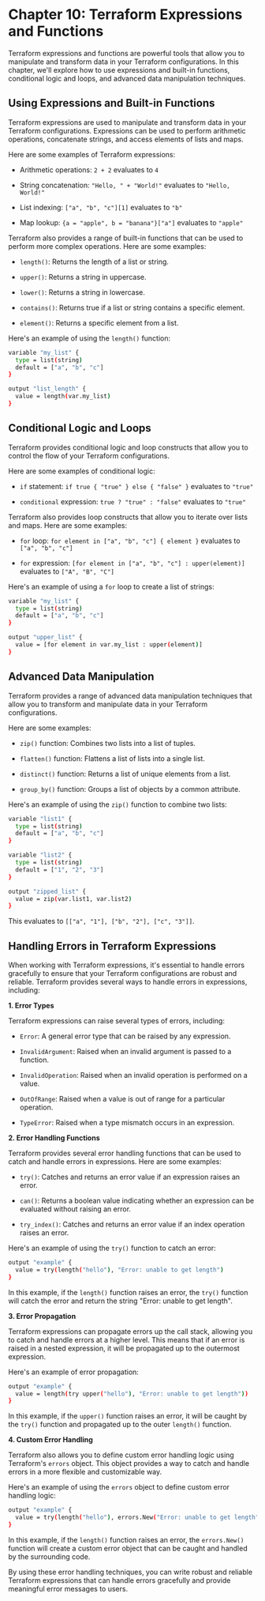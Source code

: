 # Chapter 10: Terraform Expressions and Functions

Terraform expressions and functions are powerful tools that allow you to manipulate and transform data in your Terraform configurations. In this chapter, we'll explore how to use expressions and built-in functions, conditional logic and loops, and advanced data manipulation techniques.

## Using Expressions and Built-in Functions

Terraform expressions are used to manipulate and transform data in your Terraform configurations. Expressions can be used to perform arithmetic operations, concatenate strings, and access elements of lists and maps.

Here are some examples of Terraform expressions:

- Arithmetic operations: `2 + 2` evaluates to `4`

- String concatenation: `"Hello, " + "World!"` evaluates to `"Hello, World!"`

- List indexing: `["a", "b", "c"][1]` evaluates to `"b"`

- Map lookup: `{a = "apple", b = "banana"}["a"]` evaluates to `"apple"`

Terraform also provides a range of built-in functions that can be used to perform more complex operations. Here are some examples:

- `length()`: Returns the length of a list or string.

- `upper()`: Returns a string in uppercase.

- `lower()`: Returns a string in lowercase.

- `contains()`: Returns true if a list or string contains a specific element.

- `element()`: Returns a specific element from a list.

Here's an example of using the `length()` function:

```bash
variable "my_list" {
  type = list(string)
  default = ["a", "b", "c"]
}

output "list_length" {
  value = length(var.my_list)
}
```

## Conditional Logic and Loops

Terraform provides conditional logic and loop constructs that allow you to control the flow of your Terraform configurations.

Here are some examples of conditional logic:

- `if` statement: `if true { "true" } else { "false" }` evaluates to `"true"`

- `conditional` expression: `true ? "true" : "false"` evaluates to `"true"`

Terraform also provides loop constructs that allow you to iterate over lists and maps. Here are some examples:

- `for` loop: `for element in ["a", "b", "c"] { element }` evaluates to `["a", "b", "c"]`

- `for` expression: `[for element in ["a", "b", "c"] : upper(element)]` evaluates to `["A", "B", "C"]`

Here's an example of using a `for` loop to create a list of strings:

```bash
variable "my_list" {
  type = list(string)
  default = ["a", "b", "c"]
}

output "upper_list" {
  value = [for element in var.my_list : upper(element)]
}
```

## Advanced Data Manipulation

Terraform provides a range of advanced data manipulation techniques that allow you to transform and manipulate data in your Terraform configurations.

Here are some examples:

- `zip()` function: Combines two lists into a list of tuples.

- `flatten()` function: Flattens a list of lists into a single list.

- `distinct()` function: Returns a list of unique elements from a list.

- `group_by()` function: Groups a list of objects by a common attribute.

Here's an example of using the `zip()` function to combine two lists:

```bash
variable "list1" {
  type = list(string)
  default = ["a", "b", "c"]
}

variable "list2" {
  type = list(string)
  default = ["1", "2", "3"]
}

output "zipped_list" {
  value = zip(var.list1, var.list2)
}
```

This evaluates to `[["a", "1"], ["b", "2"], ["c", "3"]]`.

## Handling Errors in Terraform Expressions

When working with Terraform expressions, it's essential to handle errors gracefully to ensure that your Terraform configurations are robust and reliable. Terraform provides several ways to handle errors in expressions, including:

**1. Error Types**

Terraform expressions can raise several types of errors, including:

- `Error`: A general error type that can be raised by any expression.

- `InvalidArgument`: Raised when an invalid argument is passed to a function.

- `InvalidOperation`: Raised when an invalid operation is performed on a value.

- `OutOfRange`: Raised when a value is out of range for a particular operation.

- `TypeError`: Raised when a type mismatch occurs in an expression.

**2. Error Handling Functions**

Terraform provides several error handling functions that can be used to catch and handle errors in expressions. Here are some examples:

- `try()`: Catches and returns an error value if an expression raises an error.

- `can()`: Returns a boolean value indicating whether an expression can be evaluated without raising an error.

- `try_index()`: Catches and returns an error value if an index operation raises an error.

Here's an example of using the `try()` function to catch an error:

```bash
output "example" {
  value = try(length("hello"), "Error: unable to get length")
}
```

In this example, if the `length()` function raises an error, the `try()` function will catch the error and return the string "Error: unable to get length".

**3. Error Propagation**

Terraform expressions can propagate errors up the call stack, allowing you to catch and handle errors at a higher level. This means that if an error is raised in a nested expression, it will be propagated up to the outermost expression.

Here's an example of error propagation:

```bash
output "example" {
  value = length(try upper("hello"), "Error: unable to get length"))
}
```

In this example, if the `upper()` function raises an error, it will be caught by the `try()` function and propagated up to the outer `length()` function.

**4. Custom Error Handling**

Terraform also allows you to define custom error handling logic using Terraform's `errors` object. This object provides a way to catch and handle errors in a more flexible and customizable way.

Here's an example of using the `errors` object to define custom error handling logic:

```bash
output "example" {
  value = try(length("hello"), errors.New("Error: unable to get length"))
}
```

In this example, if the `length()` function raises an error, the `errors.New()` function will create a custom error object that can be caught and handled by the surrounding code.

By using these error handling techniques, you can write robust and reliable Terraform expressions that can handle errors gracefully and provide meaningful error messages to users.
